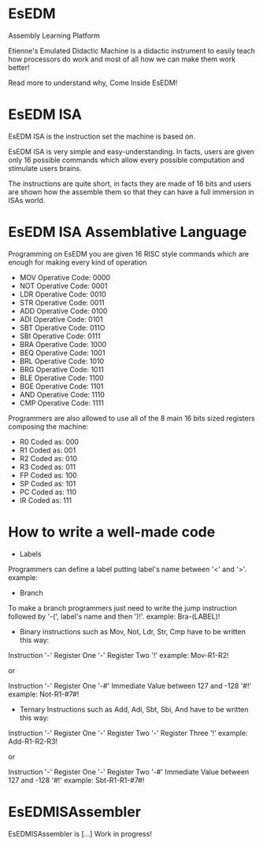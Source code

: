 # EsEDM
Assembly Learning Platform

Etienne's Emulated Didactic Machine
is a didactic instrument to easily teach how processors do work and most of all how we can make them work better!

Read more to understand why, Come Inside EsEDM!

# EsEDM ISA

EsEDM ISA is the instruction set the machine is based on.

EsEDM ISA is very simple and easy-understanding. 
In facts, users are given only 16 possible commands which allow every possible computation and stimulate users brains.

The instructions are quite short, in facts they are made of 16 bits and users are shown how the assemble them so that they can have a full immersion in ISAs world.

# EsEDM ISA Assemblative Language

Programming on EsEDM you are given 16 RISC style commands which are enough for making every kind of operation

- MOV	Operative Code: 0000	
- NOT	Operative Code: 0001
- LDR	Operative Code: 0010
- STR	Operative Code: 0011
- ADD	Operative Code: 0100
- ADI	Operative Code: 0101
- SBT	Operative Code: 011O	
- SBI	Operative Code: 0111
- BRA	Operative Code: 1000 
- BEQ	Operative Code: 1001 
- BRL	Operative Code: 1010 
- BRG	Operative Code: 1011 
- BLE	Operative Code: 1100 
- BGE	Operative Code: 1101 
- AND	Operative Code: 1110 
- CMP	Operative Code: 1111 

Programmers are also allowed to use all of the 8 main 16 bits sized registers composing the machine:

- R0	Coded as: 000 
- R1	Coded as: 001 
- R2	Coded as: 010 
- R3	Coded as: 011 
- FP	Coded as: 100 
- SP	Coded as: 101 
- PC	Coded as: 110 
- IR	Coded as: 111 

# How to write a well-made code

- Labels

Programmers can define a label putting label's name between '<' and '>'.
example: <LABEL>
  
- Branch

To make a branch programmers just need to write the jump instruction followed by '-(', label's name and then ')!'.
example: Bra-(LABEL)!

- Binary instructions such as Mov, Not, Ldr, Str, Cmp have to be written this way:

Instruction '-' Register One '-' Register Two '!'
example: Mov-R1-R2!

or

Instruction '-' Register One '-#' Immediate Value between 127 and -128 '#!'
example: Not-R1-#7#!

- Ternary Instructions such as Add, Adi, Sbt, Sbi, And have to be written this way:

Instruction '-' Register One '-' Register Two '-' Register Three '!'
example: Add-R1-R2-R3!

or

Instruction '-' Register One '-' Register Two '-#' Immediate Value between 127 and -128 '#!'
example: Sbt-R1-R1-#7#!

# EsEDMISAssembler

EsEDMISAssembler is [...] Work in progress!
